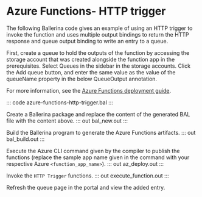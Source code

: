 # Azure Functions- HTTP trigger

The following Ballerina code gives an example of using an HTTP trigger to invoke the function and uses multiple output bindings to return the HTTP response and queue output binding to write an entry to a queue.

First, create a queue to hold the outputs of the function by accessing the storage account that was created alongside the function app in the prerequisites. Select Queues in the sidebar in the storage accounts. Click the Add queue button, and enter the same value as the value of the queueName property in the below QueueOutput annotation.

For more information, see the [Azure Functions deployment guide](/learn/run-in-the-cloud/function-as-a-service/azure-functions/).

::: code azure-functions-http-trigger.bal :::

Create a Ballerina package and replace the content of the generated BAL file with the content above.
::: out bal_new.out :::

Build the Ballerina program to generate the Azure Functions artifacts.
::: out bal_build.out :::

Execute the Azure CLI command given by the compiler to publish the functions (replace the sample app name given in the command with your respective Azure `<function_app_name>`).
::: out az_deploy.out :::

Invoke the `HTTP Trigger` functions.
::: out execute_function.out :::

Refresh the queue page in the portal and view the added entry.
